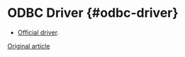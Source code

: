 # ODBC Driver {#odbc-driver}

-   [Official driver](https://github.com/ClickHouse/clickhouse-odbc).

[Original article](https://clickhouse.tech/docs/es/interfaces/odbc/) <!--hide-->
